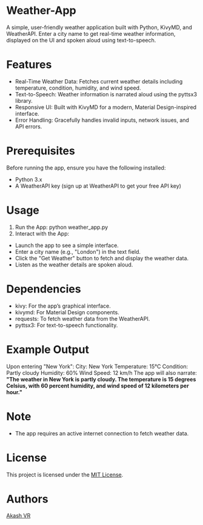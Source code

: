 # Weather-App
A simple, user-friendly weather application built with Python, KivyMD, and WeatherAPI. Enter a city name to get real-time weather information, displayed on the UI and spoken aloud using text-to-speech.

# Features
* Real-Time Weather Data: Fetches current weather details including temperature, condition, humidity, and wind speed.
* Text-to-Speech: Weather information is narrated aloud using the pyttsx3 library.
* Responsive UI: Built with KivyMD for a modern, Material Design-inspired interface.
* Error Handling: Gracefully handles invalid inputs, network issues, and API errors.

# Prerequisites
Before running the app, ensure you have the following installed:
* Python 3.x
* A WeatherAPI key (sign up at WeatherAPI to get your free API key)

# Usage
1. Run the App: python weather_app.py
2. Interact with the App:
* Launch the app to see a simple interface.
* Enter a city name (e.g., "London") in the text field.
* Click the "Get Weather" button to fetch and display the weather data.
* Listen as the weather details are spoken aloud.

# Dependencies
* kivy: For the app’s graphical interface.
* kivymd: For Material Design components.
* requests: To fetch weather data from the WeatherAPI.
* pyttsx3: For text-to-speech functionality.

# Example Output
Upon entering "New York":
City: New York
Temperature: 15°C
Condition: Partly cloudy
Humidity: 60%
Wind Speed: 12 km/h
The app will also narrate: __"The weather in New York is partly cloudy. The temperature is 15 degrees Celsius, with 60 percent humidity, and wind speed of 12 kilometers per hour."__

# Note
* The app requires an active internet connection to fetch weather data.

# License
This project is licensed under the [MIT License](https://opensource.org/license/MIT).

# Authors
[Akash VR](https://github.com/AkashVR07)

